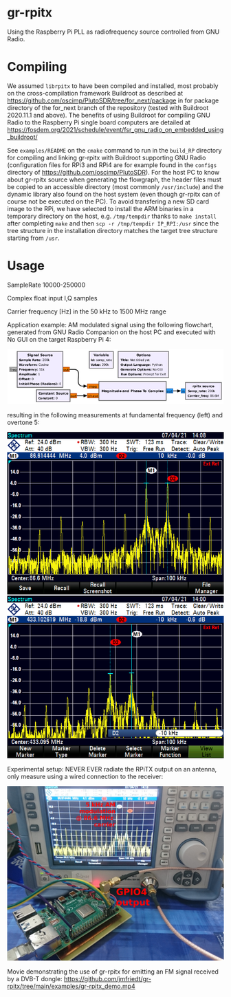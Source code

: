 # gr-rpitx 

Using the Raspberry Pi PLL as radiofrequency source controlled from GNU Radio.

# Compiling

We assumed ``librpitx`` to have been compiled and installed, most probably on
the cross-compilation framework Buildroot as described at https://github.com/oscimp/PlutoSDR/tree/for_next/package
in for package directory of the for_next branch of the repository (tested with
Buildroot 2020.11.1 and above). The benefits of using Buildroot for compiling GNU
Radio to the Raspberry Pi single board computers are detailed at
https://fosdem.org/2021/schedule/event/fsr_gnu_radio_on_embedded_using_buildroot/

See ``examples/README`` on the ``cmake`` command to run in the ``build_RP`` directory
for compiling and linking gr-rpitx with Buildroot supporting GNU Radio (configuration
files for RPi3 and RPi4 are for example found in the ``configs`` directory
of https://github.com/oscimp/PlutoSDR). For the host PC to know about gr-rpitx source 
when generating the flowgraph, the header files must be copied to an accessible directory 
(most commonly ``/usr/include``) and the dynamic library also found on the host system 
(even though gr-rpitx can of course not be executed on the PC). To avoid transfering a new
SD card image to the RPi, we have selected to install the ARM binaries in a temporary directory
on the host, e.g. ``/tmp/tempdir`` thanks to ``make install`` after completing ``make`` and
then ``scp -r /tmp/tempdir IP_RPI:/usr`` since the tree structure in the installation
directory matches the target tree structure starting from ``/usr``.

# Usage

SampleRate 10000-250000 

Complex float input I,Q samples

Carrier frequency [Hz] in the 50 kHz to 1500 MHz range

Application example: AM modulated signal using the following flowchart, generated from GNU Radio
Companion on the host PC and executed with No GUI on the target Raspberry Pi 4:

<img src="examples/rpi_am.png">

resulting in the following measurements at fundamental frequency (left) and overtone 5:

<img src="examples/AM5kHz_fundamental.png">
<img src="examples/AM5kHz_overtone5.png">

Experimental setup: NEVER EVER radiate the RPiTX output on an antenna, only measure using a wired
connection to the receiver:

<img src="examples/DSC_0587ann_small.jpg">

Movie demonstrating the use of gr-rpitx for emitting an FM signal received by
a DVB-T dongle: https://github.com/jmfriedt/gr-rpitx/tree/main/examples/gr-rpitx_demo.mp4
